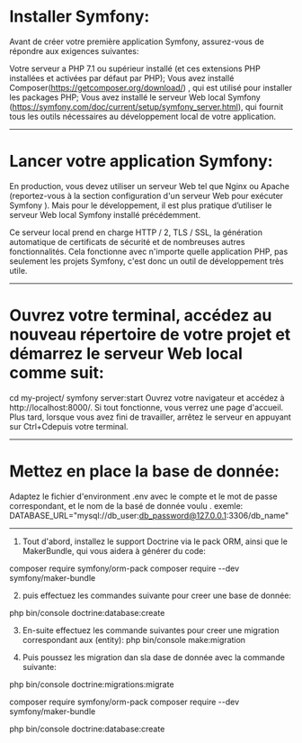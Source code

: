 # Installer Symfony:

Avant de créer votre première application Symfony, assurez-vous de répondre aux exigences suivantes:

Votre serveur a PHP 7.1 ou supérieur installé (et ces extensions PHP installées et activées par défaut par PHP);
Vous avez installé Composer(https://getcomposer.org/download/) , qui est utilisé pour installer les packages PHP;
Vous avez installé le serveur Web local Symfony (https://symfony.com/doc/current/setup/symfony_server.html), qui fournit tous les outils nécessaires au développement local de votre application.

***

# Lancer votre application Symfony:

En production, vous devez utiliser un serveur Web tel que Nginx ou Apache (reportez-vous à la section configuration d'un serveur Web pour exécuter Symfony ). Mais pour le développement, il est plus pratique d’utiliser le serveur Web local Symfony installé précédemment.

Ce serveur local prend en charge HTTP / 2, TLS / SSL, la génération automatique de certificats de sécurité et de nombreuses autres fonctionnalités. Cela fonctionne avec n'importe quelle application PHP, pas seulement les projets Symfony, c'est donc un outil de développement très utile.

***

# Ouvrez votre terminal, accédez au nouveau répertoire de votre projet et démarrez le serveur Web local comme suit:

 cd my-project/
 symfony server:start
Ouvrez votre navigateur et accédez à http://localhost:8000/. Si tout fonctionne, vous verrez une page d'accueil. Plus tard, lorsque vous avez fini de travailler, arrêtez le serveur en appuyant sur Ctrl+Cdepuis votre terminal.

***

# Mettez en place la base de donnée:

Adaptez le fichier d'environment .env avec le compte et le mot de passe correspondant, et le nom de la basé de donnée voulu .
exemle: DATABASE_URL="mysql://db_user:db_password@127.0.0.1:3306/db_name"

***

1. Tout d'abord, installez le support Doctrine via le pack ORM, ainsi que le MakerBundle, qui vous aidera à générer du code:

 composer require symfony/orm-pack
 composer require --dev symfony/maker-bundle
 
 
2. puis effectuez les commandes suivante pour creer une base de donnée:

php bin/console doctrine:database:create


3. En-suite effectuez les commande suivantes pour creer une migration correspondant aux (entity):
 php bin/console make:migration
 
 
4. Puis poussez les migration dan sla dase de donnée avec la commande suivante:
 
 php bin/console doctrine:migrations:migrate
 
composer require symfony/orm-pack
 composer require --dev symfony/maker-bundle

php bin/console doctrine:database:create
